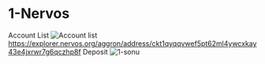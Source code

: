 # 1-Nervos
Account List
![Account list](https://user-images.githubusercontent.com/57771190/128724120-40230ae4-4f5e-4e24-a106-66c0f3cf49dd.PNG)
https://explorer.nervos.org/aggron/address/ckt1qyqqvwef5pt62ml4ywcxkay43e4jxrwr7g6qczhp8f
Deposit
![1-sonu](https://user-images.githubusercontent.com/57771190/128723603-79c79ea6-17db-4c82-8f39-1f7db8474072.PNG)
